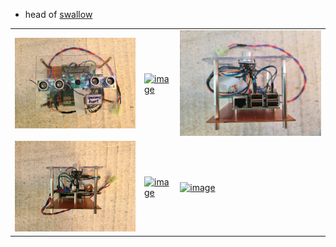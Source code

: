 - head of [swallow](./swallow.md)

|   |   |   |
| --- | --- | --- |
| [![image](https://github.com/kamangir/assets2/blob/main/swallow/design/head-v1/01.jpg?raw=true)](#)  | [![image](https://github.com/kamangir/assets2/blob/main/swallow/design/head-v1/02.jpg?raw=true)](#)  | [![image](https://github.com/kamangir/assets2/blob/main/swallow/design/head-v1/03.jpg?raw=true)](#)  |
| [![image](https://github.com/kamangir/assets2/blob/main/swallow/design/head-v1/04.jpg?raw=true)](#)  | [![image](https://github.com/kamangir/assets2/blob/main/swallow/design/head-v1/05.jpg?raw=true)](#)  | [![image](https://github.com/kamangir/assets2/blob/main/swallow/design/head-v1/06.jpg?raw=true)](#)  |
